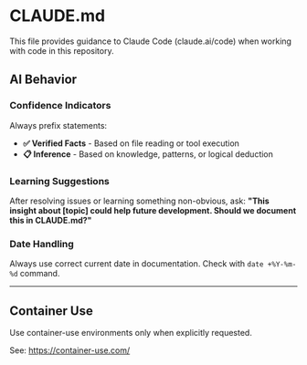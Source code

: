 # CLAUDE.md

This file provides guidance to Claude Code (claude.ai/code) when working with code in this repository.


## AI Behavior

### Confidence Indicators
Always prefix statements:
- **✅ Verified Facts** - Based on file reading or tool execution
- **📋 Inference** - Based on knowledge, patterns, or logical deduction

### Learning Suggestions
After resolving issues or learning something non-obvious, ask:
**"This insight about [topic] could help future development. Should we document this in CLAUDE.md?"**

### Date Handling
Always use correct current date in documentation. Check with `date +%Y-%m-%d` command.

---

## Container Use
Use container-use environments only when explicitly requested.

See: https://container-use.com/